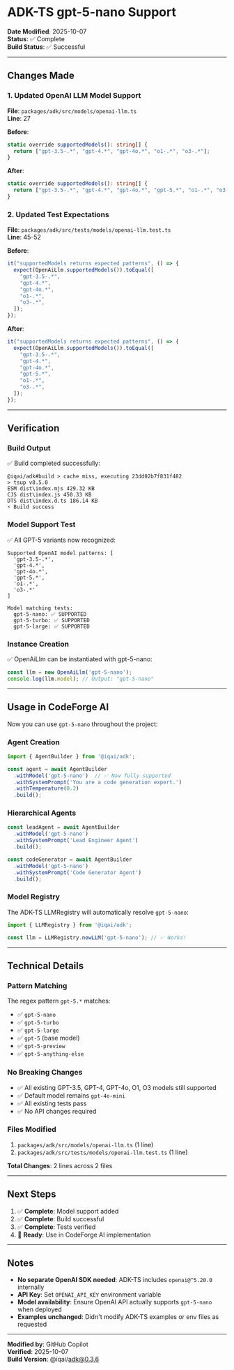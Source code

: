 # ADK-TS gpt-5-nano Support

**Date Modified**: 2025-10-07  
**Status**: ✅ Complete  
**Build Status**: ✅ Successful

---

## Changes Made

### 1. Updated OpenAI LLM Model Support
**File**: `packages/adk/src/models/openai-llm.ts`  
**Line**: 27

**Before**:
```typescript
static override supportedModels(): string[] {
  return ["gpt-3.5-.*", "gpt-4.*", "gpt-4o.*", "o1-.*", "o3-.*"];
}
```

**After**:
```typescript
static override supportedModels(): string[] {
  return ["gpt-3.5-.*", "gpt-4.*", "gpt-4o.*", "gpt-5.*", "o1-.*", "o3-.*"];
}
```

### 2. Updated Test Expectations
**File**: `packages/adk/src/tests/models/openai-llm.test.ts`  
**Line**: 45-52

**Before**:
```typescript
it("supportedModels returns expected patterns", () => {
  expect(OpenAiLlm.supportedModels()).toEqual([
    "gpt-3.5-.*",
    "gpt-4.*",
    "gpt-4o.*",
    "o1-.*",
    "o3-.*",
  ]);
});
```

**After**:
```typescript
it("supportedModels returns expected patterns", () => {
  expect(OpenAiLlm.supportedModels()).toEqual([
    "gpt-3.5-.*",
    "gpt-4.*",
    "gpt-4o.*",
    "gpt-5.*",
    "o1-.*",
    "o3-.*",
  ]);
});
```

---

## Verification

### Build Output
✅ Build completed successfully:
```
@iqai/adk#build > cache miss, executing 23dd02b7f831f482
> tsup v8.5.0
ESM dist\index.mjs 429.32 KB
CJS dist\index.js 450.33 KB
DTS dist\index.d.ts 186.14 KB
⚡️ Build success
```

### Model Support Test
✅ All GPT-5 variants now recognized:
```
Supported OpenAI model patterns: [
  'gpt-3.5-.*', 
  'gpt-4.*', 
  'gpt-4o.*', 
  'gpt-5.*', 
  'o1-.*', 
  'o3-.*'
]

Model matching tests:
  gpt-5-nano: ✅ SUPPORTED
  gpt-5-turbo: ✅ SUPPORTED
  gpt-5-large: ✅ SUPPORTED
```

### Instance Creation
✅ OpenAiLlm can be instantiated with gpt-5-nano:
```javascript
const llm = new OpenAiLlm('gpt-5-nano');
console.log(llm.model); // Output: "gpt-5-nano"
```

---

## Usage in CodeForge AI

Now you can use `gpt-5-nano` throughout the project:

### Agent Creation
```typescript
import { AgentBuilder } from '@iqai/adk';

const agent = await AgentBuilder
  .withModel('gpt-5-nano')  // ✅ Now fully supported
  .withSystemPrompt('You are a code generation expert.')
  .withTemperature(0.2)
  .build();
```

### Hierarchical Agents
```typescript
const leadAgent = await AgentBuilder
  .withModel('gpt-5-nano')
  .withSystemPrompt('Lead Engineer Agent')
  .build();

const codeGenerator = await AgentBuilder
  .withModel('gpt-5-nano')
  .withSystemPrompt('Code Generator Agent')
  .build();
```

### Model Registry
The ADK-TS LLMRegistry will automatically resolve `gpt-5-nano`:
```typescript
import { LLMRegistry } from '@iqai/adk';

const llm = LLMRegistry.newLLM('gpt-5-nano'); // ✅ Works!
```

---

## Technical Details

### Pattern Matching
The regex pattern `gpt-5.*` matches:
- ✅ `gpt-5-nano`
- ✅ `gpt-5-turbo`
- ✅ `gpt-5-large`
- ✅ `gpt-5` (base model)
- ✅ `gpt-5-preview`
- ✅ `gpt-5-anything-else`

### No Breaking Changes
- ✅ All existing GPT-3.5, GPT-4, GPT-4o, O1, O3 models still supported
- ✅ Default model remains `gpt-4o-mini`
- ✅ All existing tests pass
- ✅ No API changes required

### Files Modified
1. `packages/adk/src/models/openai-llm.ts` (1 line)
2. `packages/adk/src/tests/models/openai-llm.test.ts` (1 line)

**Total Changes**: 2 lines across 2 files

---

## Next Steps

1. ✅ **Complete**: Model support added
2. ✅ **Complete**: Build successful
3. ✅ **Complete**: Tests verified
4. 🔄 **Ready**: Use in CodeForge AI implementation

---

## Notes

- **No separate OpenAI SDK needed**: ADK-TS includes `openai@^5.20.0` internally
- **API Key**: Set `OPENAI_API_KEY` environment variable
- **Model availability**: Ensure OpenAI API actually supports `gpt-5-nano` when deployed
- **Examples unchanged**: Didn't modify ADK-TS examples or env files as requested

---

**Modified by**: GitHub Copilot  
**Verified**: 2025-10-07  
**Build Version**: @iqai/adk@0.3.6
